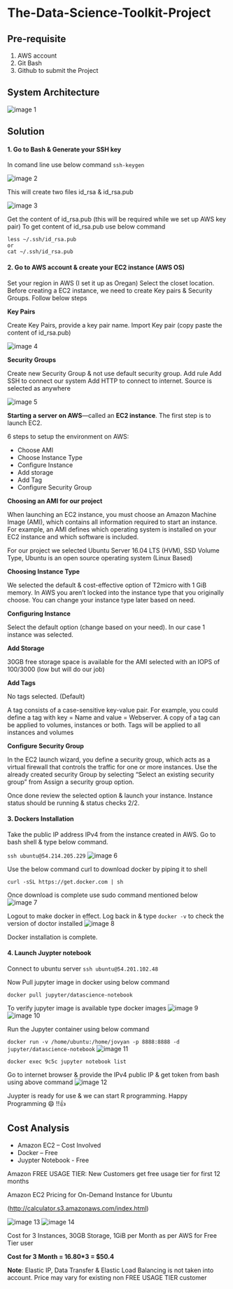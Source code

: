 # The-Data-Science-Toolkit-Project
## Pre-requisite
1.	AWS account
2.	Git Bash 
3.	Github to submit the Project
## System Architecture
![image 1](https://user-images.githubusercontent.com/33742913/34903727-9b3a8a04-f7ec-11e7-94cf-2ab3b6cfe59d.png)
## Solution
#### 1.	Go to Bash & Generate your SSH key
In comand line use below command
```ssh-keygen```

![image 2](https://user-images.githubusercontent.com/33742913/34904055-769744a2-f7f2-11e7-92ca-bb471790a5a1.png)










This will create two files id_rsa & id_rsa.pub
 
 ![image 3](https://user-images.githubusercontent.com/33742913/34904056-76b0aabe-f7f2-11e7-8939-d37479d8d536.png)
 
Get the content of id_rsa.pub (this will be required while we set up AWS key pair)
To get content of id_rsa.pub use below command
```
less ~/.ssh/id_rsa.pub 
or 
cat ~/.ssh/id_rsa.pub
```
#### 2.	Go to AWS account & create your EC2 instance (AWS OS)
Set your region in AWS (I set it up as Oregan) Select the closet location.
Before creating a EC2 instance, we need to create Key pairs & Security Groups. Follow below steps

**Key Pairs**

Create Key Pairs, provide a key pair name. 
Import Key pair (copy paste the content of id_rsa.pub)
 
 ![image 4](https://user-images.githubusercontent.com/33742913/34904057-76fa3a12-f7f2-11e7-9b75-9ccb1401abd6.png)
 
**Security Groups**

Create new Security Group & not use default security group. Add rule
Add SSH to connect our system
Add HTTP to connect to internet. Source is selected as anywhere

![image 5](https://user-images.githubusercontent.com/33742913/34904058-772a64da-f7f2-11e7-9d33-0ef9f617ba1b.png)
 
**Starting a server on AWS**—called an **EC2 instance**. The first step is to launch EC2.

6 steps to setup the environment on AWS:
- Choose AMI
- Choose Instance Type
-	Configure Instance
-	Add storage
-	Add Tag
-	Configure Security Group

**Choosing an AMI for our project**

When launching an EC2 instance, you must choose an Amazon Machine Image (AMI), which contains all information required to start an instance. For example, an AMI defines which operating system is installed on your EC2 instance and which software is included.

For our project we selected Ubuntu Server 16.04 LTS (HVM), SSD Volume Type, Ubuntu is an open source operating system (Linux Based)

**Choosing Instance Type**

We selected the default & cost-effective option of T2micro with 1 GiB memory. In AWS you aren’t locked into the instance type that you originally choose. You can change your instance type later based on need.

**Configuring Instance**

Select the default option (change based on your need). In our case 1 instance was selected.

**Add Storage**

30GB free storage space is available for the AMI selected with an IOPS of 100/3000 (low but will do our job)

**Add Tags**

No tags selected. (Default)

A tag consists of a case-sensitive key-value pair. For example, you could define a tag with key = Name and value = Webserver. A copy of a tag can be applied to volumes, instances or both.
Tags will be applied to all instances and volumes

**Configure Security Group**

In the EC2 launch wizard, you define a security group, which acts as a virtual firewall that controls the traffic for one or more instances. Use the already created security Group by selecting “Select an existing security group” from Assign a security group option.

Once done review the selected option & launch your instance. Instance status should be running & status checks 2/2.

#### 3.	Dockers Installation

Take the public IP address IPv4 from the instance created in AWS. Go to bash shell & type below command.

```ssh ubuntu@54.214.205.229```
![image 6](https://user-images.githubusercontent.com/33742913/34904059-7757a77e-f7f2-11e7-8d17-3988fc20b2a5.png)

Use the below command curl to download docker by piping it to shell

```curl -sSL https://get.docker.com | sh```

Once download is complete use sudo command mentioned below
![image 7](https://user-images.githubusercontent.com/33742913/34904060-77728c38-f7f2-11e7-9930-60eb16964505.png)
 
Logout to make docker in effect. Log back in & type ```docker -v``` to check the version of doctor installed
![image 8](https://user-images.githubusercontent.com/33742913/34904061-77923e2a-f7f2-11e7-9995-1f4b4e51c075.png)
 
Docker installation is complete.

#### 4.	Launch Juypter notebook

Connect to ubuntu server ```ssh ubuntu@54.201.102.48```

Now Pull jupyter image in docker using below command

```docker pull jupyter/datascience-notebook```

To verify jupyter image is available type docker images 
![image 9](https://user-images.githubusercontent.com/33742913/34904063-77b1790c-f7f2-11e7-8b22-66692e7dea78.png)
![image 10](https://user-images.githubusercontent.com/33742913/34904064-77eac554-f7f2-11e7-9645-ae8069c7511d.png)
 
Run the Jupyter container using below command

```docker run -v /home/ubuntu:/home/jovyan -p 8888:8888 -d jupyter/datascience-notebook```
![image 11](https://user-images.githubusercontent.com/33742913/34904065-780a6828-f7f2-11e7-85d2-29f284d426d6.png)

 
```docker exec 9c5c jupyter notebook list```

Go to internet browser & provide the IPv4 public IP & get token from bash using above command 
 ![image 12](https://user-images.githubusercontent.com/33742913/34904066-782c8ef8-f7f2-11e7-8efd-f33fac2347f9.png)

Juypter is ready for use & we can start R programming. Happy Programming :smile: !!:thumbsup:

## Cost Analysis

- Amazon EC2 – Cost Involved
- Docker – Free
- Juypter Notebook - Free

Amazon FREE USAGE TIER: New Customers get free usage tier for first 12 months

Amazon EC2 Pricing for On-Demand Instance for Ubuntu 


(http://calculator.s3.amazonaws.com/index.html)

![image 13](https://user-images.githubusercontent.com/33742913/34904067-784aae6a-f7f2-11e7-9569-841ba95b7d82.png)
![image 14](https://user-images.githubusercontent.com/33742913/34904068-78697336-f7f2-11e7-89a6-8cb8be97f4eb.png)

 
Cost for 3 Instances, 30GB Storage, 1GiB per Month as per AWS for Free Tier user


**Cost for 3 Month = 16.80*3 = $50.4**

**Note**: Elastic IP, Data Transfer & Elastic Load Balancing is not taken into account. Price may vary for existing non FREE USAGE TIER customer


